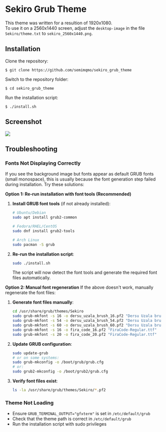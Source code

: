 # Sekiro Grub Theme

This theme was written for a resultion of 1920x1080.  
To use it on a 2560x1440 screen, adjust the `desktop-image` in the file `Sekiro/theme.txt` to `sekiro_2560x1440.png`.

## Installation

Clone the repository:
```
$ git clone https://github.com/semimqmo/sekiro_grub_theme
```
Switch to the repository folder:
```
$ cd sekiro_grub_theme
```
Run the installation script:
```
$ ./install.sh
```

## Screenshot
![](https://github.com/semimqmo/sekiro_grub_theme/blob/main/screenshot.png?raw=true)

## Troubleshooting

### Fonts Not Displaying Correctly
If you see the background image but fonts appear as default GRUB fonts (small monospace), this is usually because the font generation step failed during installation. Try these solutions:

**Option 1: Re-run installation with font tools (Recommended)**
1. **Install GRUB font tools** (if not already installed):
   ```bash
   # Ubuntu/Debian
   sudo apt install grub2-common
   
   # Fedora/RHEL/CentOS
   sudo dnf install grub2-tools
   
   # Arch Linux
   sudo pacman -S grub
   ```

2. **Re-run the installation script**:
   ```bash
   sudo ./install.sh
   ```
   The script will now detect the font tools and generate the required font files automatically.

**Option 2: Manual font regeneration**
If the above doesn't work, manually regenerate the font files:
1. **Generate font files manually**:
   ```bash
   cd /usr/share/grub/themes/Sekiro
   sudo grub-mkfont -s 16 -o dersu_uzala_brush_16.pf2 "Dersu Uzala brush.ttf"
   sudo grub-mkfont -s 54 -o dersu_uzala_brush_54.pf2 "Dersu Uzala brush.ttf"
   sudo grub-mkfont -s 60 -o dersu_uzala_brush_60.pf2 "Dersu Uzala brush.ttf"
   sudo grub-mkfont -s 16 -o fira_code_16.pf2 "FiraCode-Regular.ttf"
   sudo grub-mkfont -s 20 -o fira_code_20.pf2 "FiraCode-Regular.ttf"
   ```

2. **Update GRUB configuration**:
   ```bash
   sudo update-grub
   # or on some systems:
   sudo grub-mkconfig -o /boot/grub/grub.cfg
   # or:
   sudo grub2-mkconfig -o /boot/grub2/grub.cfg
   ```

3. **Verify font files exist**:
   ```bash
   ls -la /usr/share/grub/themes/Sekiro/*.pf2
   ```

### Theme Not Loading
- Ensure `GRUB_TERMINAL_OUTPUT="gfxterm"` is set in `/etc/default/grub`
- Check that the theme path is correct in `/etc/default/grub`
- Run the installation script with sudo privileges
